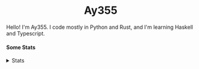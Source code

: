 <h1 align="center"><b>Ay355</b></h1>


Hello! I'm Ay355. I code mostly in Python and Rust, and I'm learning Haskell and Typescript.


#### Some Stats


<details>
<summary>Stats</summary>
<br>
 
<a href="https://github.com/Ay-355">
 <img align="center" src="https://github-readme-stats.vercel.app/api?username=Ay-355&theme=tokyonight&show_icons=true&count_private=true&hide_border=true" />
</a><a href="https://github.com/Ay-355">
  <img align="center" src="https://github-readme-stats.vercel.app/api/top-langs/?username=Ay-355&hide=toml,yaml,cmake&layout=compact&langs_count=8&theme=tokyonight&hide_border=true" />
</a>

 
&nbsp; <!-- Space character to put some space between the different stat types. -->

 
<!--START_SECTION:waka-->
![Code Time](http://img.shields.io/badge/Code%20Time-273%20hrs%2023%20mins-blue)

**🐱 My GitHub Data** 

> 📦 2.1 kB Used in GitHub's Storage 
 > 
> 🏆 0 Contributions in the Year 2024
 > 
> 🚫 Not Opted to Hire
 > 
> 📜 11 Public Repositories 
 > 
> 🔑 4 Private Repositories 
 > 
**I'm a Night 🦉** 

```text
🌞 Morning                193 commits         █░░░░░░░░░░░░░░░░░░░░░░░░   03.48 % 
🌆 Daytime                1818 commits        ████████░░░░░░░░░░░░░░░░░   32.80 % 
🌃 Evening                3369 commits        ███████████████░░░░░░░░░░   60.79 % 
🌙 Night                  162 commits         █░░░░░░░░░░░░░░░░░░░░░░░░   02.92 % 
```
📅 **I'm Most Productive on Wednesday** 

```text
Monday                   733 commits         ███░░░░░░░░░░░░░░░░░░░░░░   13.23 % 
Tuesday                  553 commits         ██░░░░░░░░░░░░░░░░░░░░░░░   09.98 % 
Wednesday                1021 commits        █████░░░░░░░░░░░░░░░░░░░░   18.42 % 
Thursday                 753 commits         ███░░░░░░░░░░░░░░░░░░░░░░   13.59 % 
Friday                   821 commits         ████░░░░░░░░░░░░░░░░░░░░░   14.81 % 
Saturday                 979 commits         ████░░░░░░░░░░░░░░░░░░░░░   17.67 % 
Sunday                   682 commits         ███░░░░░░░░░░░░░░░░░░░░░░   12.31 % 
```


📊 **This Week I Spent My Time On** 

```text
💬 Programming Languages: 
No Activity Tracked This Week

🔥 Editors: 
No Activity Tracked This Week

🐱‍💻 Projects: 
No Activity Tracked This Week

💻 Operating System: 
No Activity Tracked This Week
```

**I Mostly Code in Python** 

```text
Python                   9 repos             ███████████████████░░░░░░   75.00 % 
Rust                     1 repo              ██░░░░░░░░░░░░░░░░░░░░░░░   08.33 % 
C++                      1 repo              ██░░░░░░░░░░░░░░░░░░░░░░░   08.33 % 
HTML                     1 repo              ██░░░░░░░░░░░░░░░░░░░░░░░   08.33 % 
```




 Last Updated on 15/09/2024 12:55:03 UTC
<!--END_SECTION:waka-->
</details>
